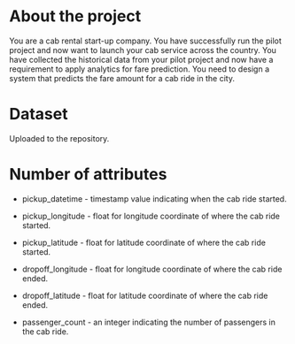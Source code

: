 # About the project
You are a cab rental start-up company. You have successfully run the pilot project and now want to launch your cab service across the country. You have collected the historical data from your pilot project and now have a requirement to apply analytics for fare prediction. You need to design a system that predicts the fare amount for a cab ride in the city.

# Dataset
Uploaded to the repository.

# Number of attributes
  * pickup_datetime - timestamp value indicating when the cab ride started.

  * pickup_longitude - float for longitude coordinate of where the cab ride started.

  * pickup_latitude - float for latitude coordinate of where the cab ride started.

  * dropoff_longitude - float for longitude coordinate of where the cab ride ended.

  * dropoff_latitude - float for latitude coordinate of where the cab ride ended.

  * passenger_count - an integer indicating the number of passengers in the cab ride.
